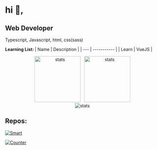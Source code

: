 # hi 👋,

## Web Developer

Typescript, Javascript, html, css(sass)

**Learning List:**
| Name      | Description |
| --- | ----------- |
| Learn      | VueJS      |

<html>
  <p align="center">
    <img src="https://github-readme-stats.vercel.app/api?username=healthpackdev&theme=dark&hide_title=true&show_icons=true" width="%100" height="150px" alt="stats" />&nbsp;&nbsp;
<img src="https://github-readme-stats.vercel.app/api/top-langs/?username=healthpackdev&hide_title=true&theme=dark&layout=compact" height="150px" alt="stats" /><br>
<img src="https://github-profile-trophy.vercel.app/?username=healthpackdev&theme=nord" width="%100" alt="stats" />
</p>
  
## Repos:
[![Smart](https://github-readme-stats.vercel.app/api/pin/?username=healthpackdev&repo=Smart&theme=dark)](https://github.com/healthpackTR/Smart)

[![Counter](https://github-readme-stats.vercel.app/api/pin/?username=healthpackdev&repo=new-year-counter&theme=dark)](https://github.com/healthpackTR/new-year-counter)
  
